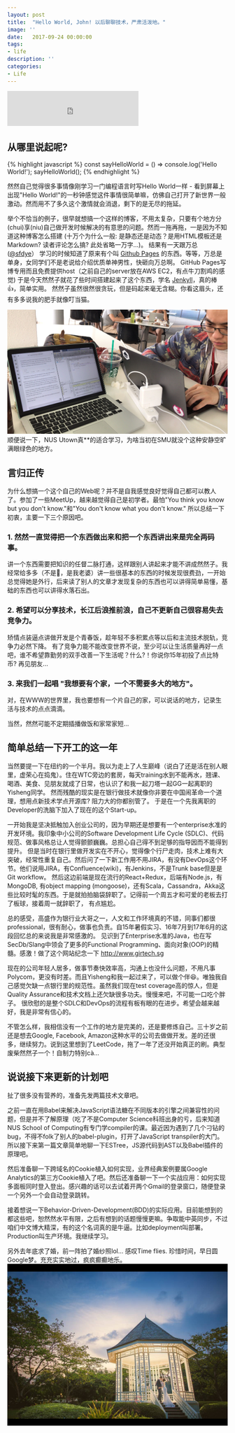 ```yaml
---
layout: post
title:  "Hello World, John! 以后聊聊技术，严肃活泼地。"
image: ''
date:   2017-09-24 00:00:00
tags:
- life
description: ''
categories:
- Life 
---
```


<p class="music-read"><iframe src="https://open.spotify.com/embed/track/4w2Yq2cklbssmUtUy5Vh6H" width="300" height="80" frameborder="0" allowtransparency="true"></iframe></p>

## 从哪里说起呢?
{% highlight javascript %}
const sayHelloWorld = () => console.log('Hello World!');
sayHelloWorld();
{% endhighlight %}

然然自己觉得很多事情像刚学习一门编程语言时写Hello World一样 - 看到屏幕上出现"Hello World!"的一秒钟感觉这件事情很简单嘛，仿佛自己打开了新世界一般激动。然而用不了多久这个激情就会消退，剩下的是无尽的拖延。

举个不恰当的例子，很早就想搞一个这样的博客，不用太复杂，只要有个地方分(chui)享(niu)自己做开发时候解决的有意思的问题。然而一拖再拖，一是因为不知道这种博客怎么搭建 
(十万个为什么一般: 是静态还是动态？是用HTML模板还是Markdown? 读者评论怎么搞? 此处省略一万字...)。 结果有一天跟万总([@sfdye](https://github.com/sfdye)）
学习的时候知道了原来有个叫 [Github Pages](https://pages.github.com/) 的东西。等等，万总是单身，女同学们不是老说给介绍优质单神男性，快砸向万总啊。
GitHub Pages写博专用而且免费提供host（之前自己的server放在AWS EC2，有点牛刀割鸡的感觉) 
于是今天然然子就花了些时间搭建起来了这个东西，学名 [Jenkyll](https://jekyllrb.com/)，真的棒👍，简单实用。
然然子虽然很然很贪玩，但是码起来毫无含糊。你看这眉头，还有多多说我的肥手就像叮当猫。

<img src="/assets/img/posts/2017-09-24-hello-world-from-john/hello_world_john.jpg">
顺便说一下，NUS Utown真**的适合学习，为啥当初在SMU就没个这种安静空旷满眼绿色的地方。

## 言归正传

为什么想搞一个这个自己的Web呢？并不是自我感觉良好觉得自己都可以教人了。参加了一些MeetUp，越来越觉得自己是初学者。最怕"You think you know but you don't know."和"You don't know what you don't know." 所以总结一下初衷，主要一下三个原因吧。

### 1. 然然一直觉得把一个东西做出来和把一个东西讲出来是完全两码事。
讲一个东西需要把知识的任督二脉打通，这样跟别人讲起来才能不讲成然然子。我经常给多多（不是🐶，是我老婆）讲一些很基本的东西的时候发现很费劲，一开始总觉得她是外行，后来读了别人的文章才发现复杂的东西也可以讲得简单易懂，基础的东西也可以讲得水落石出。

### 2. 希望可以分享技术，长江后浪推前浪，自己不更新自己很容易失去竞争力。
矫情点装逼点讲做开发是个青春饭，趁年轻不多积累点等以后和主流技术脱轨，竞争力必然下降。
有了竞争力能不能改变世界不说，至少可以让生活质量再好一点吧，谁不希望靠勤劳的双手改善一下生活呢？什么?！你说你15年初投了点比特币? 再见朋友...

### 3. 来我们一起唱 "我想要有个家，一个不需要多大的地方"。
对，在WWW的世界里，我也要想有一个片自己的家，可以说话的地方，记录生活与技术的点点滴滴。

当然，然然可能不定期插播做饭和家常家短...

## 简单总结一下开工的这一年
当然要提一下在纽约的一个半月。我以为走上了人生巅峰（说白了还是活在别人眼里，虚荣心在捣鬼）。住在WTC旁边的套房，每天training水到不能再水，翘课、喝酒、美食、见朋友就成了日常，也认识了和我一起刀塔一起GG一起离职的Yisheng同学。
然而残酷的现实是在银行做技术就像你非要在中国闹革命一个道理，想用点新技术学点开源库? 阻力大的你都别管了。
于是在一个先我离职的Developer的洗脑下加入了现在的这个Start-up。

一开始我是坚决抵触加入创业公司的，因为早期还是想要有一个enterprise水准的开发环境。我印象中小公司的Software Development Life Cycle (SDLC)、代码规范、做事风格总让人觉得颤颤巍巍。总担心自己得不到足够的指导因而不能得到提升。
但是当时在银行里做开发实在不开心，觉得像个行尸走肉，技术上难有大突破，经常性重复自己。然后问了一下新工作用不用JIRA，有没有DevOps这个环节。他们说用JIRA，有Confluence(wiki)，有Jenkins，不是Trunk base但是是Git workflow。
然后这边前端是现在流行的React+Redux，后端有Node.js，有MongoDB, 有object mapping (mongoose)，还有Scala，Cassandra，Akka这些比较时髦的东西。于是就拍拍脑袋辞职了。记得前一个周五才和可爱的老板去打了板球，接着周一就辞职了，
有点尴尬。

总的感受，高盛作为银行业大哥之一，人文和工作环境真的不错，同事们都很professional，很有耐心，做事也负责。自15年暑假实习、16年7月到17年6月的这段回忆总的来说我是非常感激的。
见识到了Enterprise水准的Java，也在写SecDb/Slang中领会了更多的Functional Programming、面向对象(OOP)的精髓。感激！做了这个网站纪念一下 http://www.girtech.sg

现在的公司年轻人居多，做事节奏快效率高，沟通上也没什么问题，不用凡事Polycom，更没有时差。而且Yisheng和我一起过来了，可以做个伴😆。唯独我自己感觉欠缺一点银行里的规范性。虽然我们现在test coverage高的惊人，但是Quality Assurance和技术文档上还欠缺很多功夫。慢慢来吧，不可能一口吃个胖子。
很欣慰的是整个SDLC和DevOps的流程有板有眼的在进步。希望会越来越好，我是非常有信心的。

不管怎么样，我相信没有一个工作的地方是完美的，还是要修炼自己。三十岁之前还是想去Google, Facebook, Amazon这种水平的公司去做做开发。差的还很多，继续努力。说到这里想到了LeetCode，拖了一年了还没开始真正的刷。典型废柴然然子一个！自制力特别cà...

## 说说接下来更新的计划吧
扯了很多没有营养的，准备先发两篇技术文章吧。

之前一直在用Babel来解决JavaScript语法糖在不同版本的引擎之间兼容性的问题，但是并不了解原理（吃了不是Computer Science科班出身的亏，后来知道NUS School of Computing有专门学compiler的课。最近因为遇到了几个刁钻的bug，不得不folk了别人的babel-plugin，打开了JavaScript transpiler的大门。所以接下来第一篇文章简单地聊一下ESTree，JS源代码到AST以及Babel插件的原理吧。

然后准备聊一下跨域名的Cookie植入如何实现，业界经典案例要属Google Analytics的第三方Cookie植入了吧。然后还准备聊一下一个实战应用：如何实现多面板同时登入登出。感兴趣的话可以去试着开两个Gmail的登录窗口，随便登录一个另外一个会自动登录跳转。

接着想说一下Behavior-Driven-Development(BDD)的实际应用。目前能想到的都这些吧，恕然然水平有限，之后有想到的话题慢慢更嘛。争取能中英同步，不过咱们中文博大精深，有的这个名词真的是牛逼。比如deployment叫部署。Production叫生产环境。我继续学习。

另外去年底求了婚，前一阵拍了婚纱照lol... 感叹Time flies. 珍惜时间，早日圆Google梦。充充实实地过，疯疯癫癫地乐。
<img src="/assets/img/posts/2017-09-24-hello-world-from-john/duoduo_ranran_pre_wedding.png">
